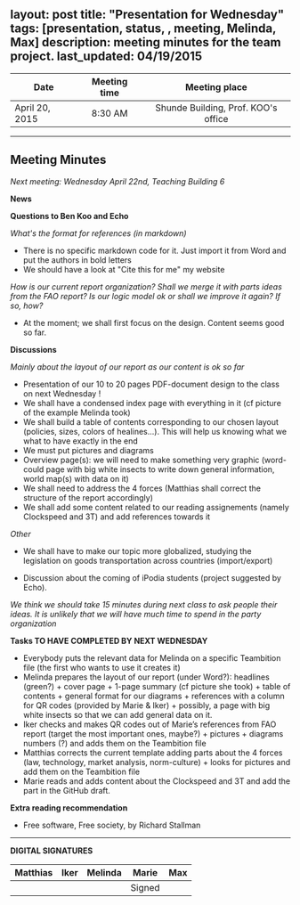 layout: post
title: "Presentation for Wednesday"
tags: [presentation, status, , meeting, Melinda, Max]
description:  meeting minutes for the team project.
last_updated: 04/19/2015
---

|**Date** |**Meeting time**|**Meeting place**
| ------------- |:----------------:|:-------:
|April 20, 2015| 8:30 AM | Shunde Building, Prof. KOO's office


----------


Meeting Minutes
------
*Next meeting:  Wednesday April 22nd, Teaching Building 6*

**News**

**Questions to Ben Koo and Echo**

*What's the format for references (in markdown)*
* There is no specific markdown code for it. Just import it from Word and put the authors in bold letters
* We should have a look at "Cite this for me" my website

*How is our current report organization? Shall we merge it with parts ideas from the FAO report?*
*Is our logic model ok or shall we improve it again? If so, how?*
* At the moment; we shall first focus on the design. Content seems good so far.

**Discussions**

*Mainly about the layout of our report as our content is ok so far*

* Presentation of our 10 to 20 pages PDF-document design to the class on next Wednesday !
* We shall have a condensed index page with everything in it (cf picture of the example Melinda took)
* We shall build a table of contents corresponding to our chosen layout (policies, sizes, colors of healines...). This will help us knowing what we what to have exactly in the end
* We must put pictures and diagrams
* Overview page(s): we will need to make something very graphic (word-could page with big white insects to write down general information, world map(s) with data on it)
* We shall need to address the 4 forces (Matthias shall correct the structure of the report accordingly)
* We shall add some content related to our reading assignements (namely Clockspeed and 3T) and add references towards it

*Other*

* We shall have to make our topic more globalized, studying the legislation on goods transportation across countries (import/export)

* Discussion about the coming of iPodia students (project suggested by Echo).

*We think we should take 15 minutes during next class to ask people their ideas. It is unlikely that we will have much time to spend in the party organization*

**Tasks TO HAVE COMPLETED BY NEXT WEDNESDAY**
* Everybody puts the relevant data for Melinda on a specific Teambition file (the first who wants to use it creates it)
* Melinda prepares the layout of our report (under Word?): headlines (green?) + cover page + 1-page summary (cf picture she took) + table of contents + general format for our diagrams + references with a column for QR codes (provided by Marie & Iker) + possibly, a page with big white insects so that we can add general data on it.
* Iker checks and makes QR codes out of Marie’s references from FAO report (target the most important ones, maybe?) + pictures + diagrams numbers (?) and adds them on the Teambition file
* Matthias corrects the current template adding parts about the 4 forces (law, technology, market analysis, norm-culture) + looks for pictures and add them on the Teambition file
* Marie reads and adds content about the Clockspeed and 3T and add the part in the GitHub draft.

**Extra reading recommendation**
* Free software, Free society, by Richard Stallman



----------

**DIGITAL SIGNATURES**

|**Matthias** |**Iker**|**Melinda**|**Marie**|**Max**|
|----------------|----------------|----------------|----------------|----------------|
| | | | Signed | |
